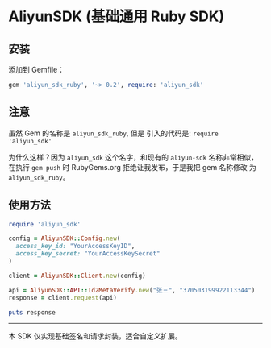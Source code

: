 # AliyunSDK (基础通用 Ruby SDK)

## 安装

添加到 Gemfile：

```ruby
gem 'aliyun_sdk_ruby', '~> 0.2', require: 'aliyun_sdk'
```

## 注意

虽然 Gem 的名称是 `aliyun_sdk_ruby`, 但是
引入的代码是: `require 'aliyun_sdk'`

为什么这样？因为 `aliyun_sdk` 这个名字，和现有的
`aliyun-sdk` 名称非常相似，在执行 `gem push` 时
RubyGems.org 拒绝让我发布，于是我把 gem 名称修改
为 `aliyun_sdk_ruby`。


## 使用方法

```ruby
require 'aliyun_sdk'

config = AliyunSDK::Config.new(
  access_key_id: "YourAccessKeyID",
  access_key_secret: "YourAccessKeySecret"
)

client = AliyunSDK::Client.new(config)

api = AliyunSDK::API::Id2MetaVerify.new("张三", "370503199922113344")
response = client.request(api)

puts response
```

---

本 SDK 仅实现基础签名和请求封装，适合自定义扩展。

